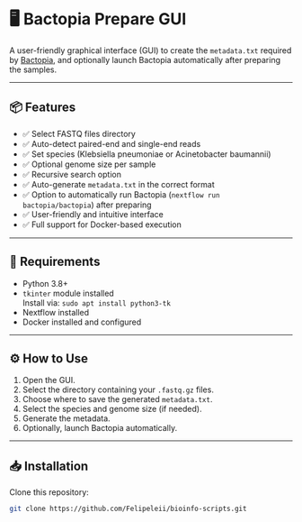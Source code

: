 # 🖥️ Bactopia Prepare GUI

A user-friendly graphical interface (GUI) to create the `metadata.txt` required by [Bactopia](https://bactopia.github.io/latest/), and optionally launch Bactopia automatically after preparing the samples.

---

## 📦 Features

- ✅ Select FASTQ files directory
- ✅ Auto-detect paired-end and single-end reads
- ✅ Set species (Klebsiella pneumoniae or Acinetobacter baumannii)
- ✅ Optional genome size per sample
- ✅ Recursive search option
- ✅ Auto-generate `metadata.txt` in the correct format
- ✅ Option to automatically run Bactopia (`nextflow run bactopia/bactopia`) after preparing
- ✅ User-friendly and intuitive interface
- ✅ Full support for Docker-based execution

---

## 🚀 Requirements

- Python 3.8+
- `tkinter` module installed  
  Install via: `sudo apt install python3-tk`
- Nextflow installed
- Docker installed and configured

---

## ⚙️ How to Use

1. Open the GUI.
2. Select the directory containing your `.fastq.gz` files.
3. Choose where to save the generated `metadata.txt`.
4. Select the species and genome size (if needed).
5. Generate the metadata.
6. Optionally, launch Bactopia automatically.

---

## 📥 Installation

Clone this repository:

```bash
git clone https://github.com/Felipeleii/bioinfo-scripts.git
